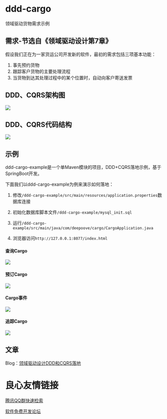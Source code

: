 # ddd-cargo
领域驱动货物需求示例

## 需求-节选自《领域驱动设计第7章》
假设我们正在为一家货运公司开发新的软件，最初的需求包括三项基本功能：
1. 事先预约货物
2. 跟踪客户货物的主要处理流程
3. 当货物到达其处理过程中的某个位置时，自动向客户寄送发票

## DDD、CQRS架构图
![](./ddd.png)

## DDD、CQRS代码结构
![](./ddd_package.png)

## 示例
ddd-cargo-example是一个单Maven模块的项目，DDD+CQRS落地示例，基于SpringBoot开发。

下面我们以ddd-cargo-example为例来演示如何落地：

1. 修改`/ddd-cargo-example/src/main/resources/application.properties`数据库连接

2. 初始化数据库脚本文件`/ddd-cargo-example/mysql_init.sql`

3. 运行`/ddd-cargo-example/src/main/java/com/deepoove/cargo/CargoApplication.java`

4. 浏览器访问`http://127.0.0.1:8077/index.html`

#### 查询Cargo
![](./cargo_home.png)
#### 预订Cargo
![](./cargo_book.png)
#### Cargo事件
![](./cargo_event.png)
#### 追踪Cargo
![](./cargo_track.png)

## 文章
Blog：[领域驱动设计DDD和CQRS落地](http://u.720life.cn/g/e14ef8becd7aca957e0312c8738391e0e86917ea2ce705c489fb4917dc0728e6c25f2dcf6b3d3a038301cf19abc793cd) 




 # 良心友情链接

[腾讯QQ群快速检索](http://u.720life.cn/s/8cf73f7c)

[软件免费开发论坛](http://u.720life.cn/s/bbb01dc0)